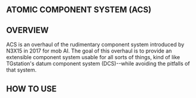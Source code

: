 ## ATOMIC COMPONENT SYSTEM (ACS)

## OVERVIEW

ACS is an overhaul of the rudimentary component system introduced by N3X15 in 2017 for mob AI.
The goal of this overhaul is to provide an extensible component system usable for all sorts of things,
kind of like TGstation's datum component system (DCS)--while avoiding the pitfalls of that system.

## HOW TO USE